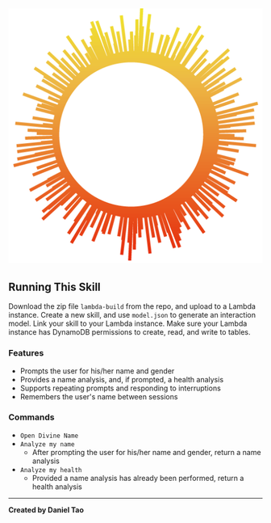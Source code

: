 ![Diviname](/logo.png)
---

## Running This Skill

Download the zip file `lambda-build` from the repo, and upload to a Lambda instance.
Create a new skill, and use `model.json` to generate an interaction model. Link your skill to your Lambda instance.
Make sure your Lambda instance has DynamoDB permissions to create, read, and write to tables.

### Features

- Prompts the user for his/her name and gender
- Provides a name analysis, and, if prompted, a health analysis
- Supports repeating prompts and responding to interruptions
- Remembers the user's name between sessions

### Commands

- `Open Divine Name`
- `Analyze my name`
  - After prompting the user for his/her name and gender, return a name analysis
- `Analyze my health`
  - Provided a name analysis has already been performed, return a health analysis
  
---

**Created by Daniel Tao**
